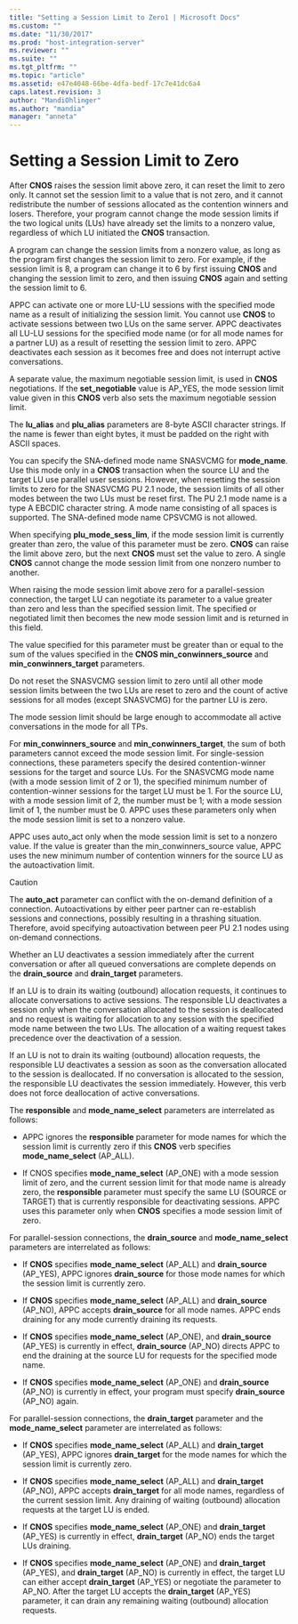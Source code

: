 ```yaml
---
title: "Setting a Session Limit to Zero1 | Microsoft Docs"
ms.custom: ""
ms.date: "11/30/2017"
ms.prod: "host-integration-server"
ms.reviewer: ""
ms.suite: ""
ms.tgt_pltfrm: ""
ms.topic: "article"
ms.assetid: e47e4048-66be-4dfa-bedf-17c7e41dc6a4
caps.latest.revision: 3
author: "MandiOhlinger"
ms.author: "mandia"
manager: "anneta"
---
```

# Setting a Session Limit to Zero
After **CNOS** raises the session limit above zero, it can reset the limit to zero only. It cannot set the session limit to a value that is not zero, and it cannot redistribute the number of sessions allocated as the contention winners and losers. Therefore, your program cannot change the mode session limits if the two logical units (LUs) have already set the limits to a nonzero value, regardless of which LU initiated the **CNOS** transaction.  
  
 A program can change the session limits from a nonzero value, as long as the program first changes the session limit to zero. For example, if the session limit is 8, a program can change it to 6 by first issuing **CNOS** and changing the session limit to zero, and then issuing **CNOS** again and setting the session limit to 6.  
  
 APPC can activate one or more LU-LU sessions with the specified mode name as a result of initializing the session limit. You cannot use **CNOS** to activate sessions between two LUs on the same server. APPC deactivates all LU-LU sessions for the specified mode name (or for all mode names for a partner LU) as a result of resetting the session limit to zero. APPC deactivates each session as it becomes free and does not interrupt active conversations.  
  
 A separate value, the maximum negotiable session limit, is used in **CNOS** negotiations. If the **set_negotiable** value is AP_YES, the mode session limit value given in this **CNOS** verb also sets the maximum negotiable session limit.  
  
 The **lu_alias** and **plu_alias** parameters are 8-byte ASCII character strings. If the name is fewer than eight bytes, it must be padded on the right with ASCII spaces.  
  
 You can specify the SNA-defined mode name SNASVCMG for **mode_name**. Use this mode only in a **CNOS** transaction when the source LU and the target LU use parallel user sessions. However, when resetting the session limits to zero for the SNASVCMG PU 2.1 node, the session limits of all other modes between the two LUs must be reset first. The PU 2.1 mode name is a type A EBCDIC character string. A mode name consisting of all spaces is supported. The SNA-defined mode name CPSVCMG is not allowed.  
  
 When specifying **plu_mode_sess_lim**, if the mode session limit is currently greater than zero, the value of this parameter must be zero. **CNOS** can raise the limit above zero, but the next **CNOS** must set the value to zero. A single **CNOS** cannot change the mode session limit from one nonzero number to another.  
  
 When raising the mode session limit above zero for a parallel-session connection, the target LU can negotiate its parameter to a value greater than zero and less than the specified session limit. The specified or negotiated limit then becomes the new mode session limit and is returned in this field.  
  
 The value specified for this parameter must be greater than or equal to the sum of the values specified in the **CNOS min_conwinners_source** and **min_conwinners_target** parameters.  
  
 Do not reset the SNASVCMG session limit to zero until all other mode session limits between the two LUs are reset to zero and the count of active sessions for all modes (except SNASVCMG) for the partner LU is zero.  
  
 The mode session limit should be large enough to accommodate all active conversations in the mode for all TPs.  
  
 For **min_conwinners_source** and **min_conwinners_target**, the sum of both parameters cannot exceed the mode session limit. For single-session connections, these parameters specify the desired contention-winner sessions for the target and source LUs. For the SNASVCMG mode name (with a mode session limit of 2 or 1), the specified minimum number of contention-winner sessions for the target LU must be 1. For the source LU, with a mode session limit of 2, the number must be 1; with a mode session limit of 1, the number must be 0. APPC uses these parameters only when the mode session limit is set to a nonzero value.  
  
 APPC uses auto_act only when the mode session limit is set to a nonzero value. If the value is greater than the min_conwinners_source value, APPC uses the new minimum number of contention winners for the source LU as the autoactivation limit.  
  
> [!CAUTION]
>  The **auto_act** parameter can conflict with the on-demand definition of a connection. Autoactivations by either peer partner can re-establish sessions and connections, possibly resulting in a thrashing situation. Therefore, avoid specifying autoactivation between peer PU 2.1 nodes using on-demand connections.  
  
 Whether an LU deactivates a session immediately after the current conversation or after all queued conversations are complete depends on the **drain_source** and **drain_target** parameters.  
  
 If an LU is to drain its waiting (outbound) allocation requests, it continues to allocate conversations to active sessions. The responsible LU deactivates a session only when the conversation allocated to the session is deallocated and no request is waiting for allocation to any session with the specified mode name between the two LUs. The allocation of a waiting request takes precedence over the deactivation of a session.  
  
 If an LU is not to drain its waiting (outbound) allocation requests, the responsible LU deactivates a session as soon as the conversation allocated to the session is deallocated. If no conversation is allocated to the session, the responsible LU deactivates the session immediately. However, this verb does not force deallocation of active conversations.  
  
 The **responsible** and **mode_name_select** parameters are interrelated as follows:  
  
-   APPC ignores the **responsible** parameter for mode names for which the session limit is currently zero if this **CNOS** verb specifies **mode_name_select** (AP_ALL).  
  
-   If CNOS specifies **mode_name_select** (AP_ONE) with a mode session limit of zero, and the current session limit for that mode name is already zero, the **responsible** parameter must specify the same LU (SOURCE or TARGET) that is currently responsible for deactivating sessions. APPC uses this parameter only when **CNOS** specifies a mode session limit of zero.  
  
 For parallel-session connections, the **drain_source** and **mode_name_select** parameters are interrelated as follows:  
  
-   If **CNOS** specifies **mode_name_select** (AP_ALL) and **drain_source** (AP_YES), APPC ignores **drain_source** for those mode names for which the session limit is currently zero.  
  
-   If **CNOS** specifies **mode_name_select** (AP_ALL) and **drain_source** (AP_NO), APPC accepts **drain_source** for all mode names. APPC ends draining for any mode currently draining its requests.  
  
-   If **CNOS** specifies **mode_name_select** (AP_ONE), and **drain_source** (AP_YES) is currently in effect, **drain_source** (AP_NO) directs APPC to end the draining at the source LU for requests for the specified mode name.  
  
-   If **CNOS** specifies **mode_name_select** (AP_ONE) and **drain_source** (AP_NO) is currently in effect, your program must specify **drain_source** (AP_NO) again.  
  
 For parallel-session connections, the **drain_target** parameter and the **mode_name_select** parameter are interrelated as follows:  
  
-   If **CNOS** specifies **mode_name_select** (AP_ALL) and **drain_target** (AP_YES), APPC ignores **drain_target** for the mode names for which the session limit is currently zero.  
  
-   If **CNOS** specifies **mode_name_select** (AP_ALL) and **drain_target** (AP_NO), APPC accepts **drain_target** for all mode names, regardless of the current session limit. Any draining of waiting (outbound) allocation requests at the target LU is ended.  
  
-   If **CNOS** specifies **mode_name_select** (AP_ONE) and **drain_target** (AP_YES) is currently in effect, **drain_target** (AP_NO) ends the target LUs draining.  
  
-   If **CNOS** specifies **mode_name_select** (AP_ONE) and **drain_target** (AP_YES), and **drain_target** (AP_NO) is currently in effect, the target LU can either accept **drain_target** (AP_YES) or negotiate the parameter to AP_NO. After the target LU accepts the **drain_target** (AP_YES) parameter, it can drain any remaining waiting (outbound) allocation requests.